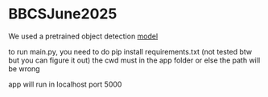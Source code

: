 # BBCSJune2025

We used a pretrained object detection [model](https://universe.roboflow.com/neurosense/user-attention/model/1)

to run main.py, you need to do pip install requirements.txt (not tested btw but you can figure it out)
the cwd must in the app folder or else the path will be wrong

app will run in localhost port 5000
